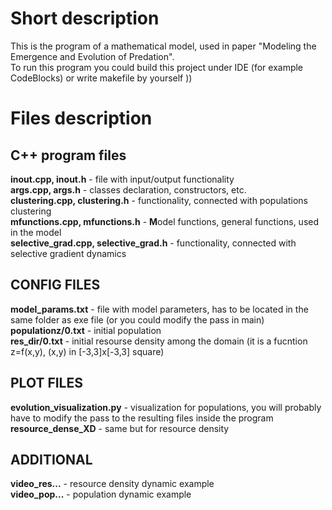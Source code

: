 # Short description

This is the program of a mathematical model, used in paper "Modeling the Emergence and Evolution of Predation". <br>
To run this program you could build this project under IDE (for example CodeBlocks) or write makefile by yourself ))


# Files description
## C++ program files
**inout.cpp, inout.h** - file with input/output functionality  
**args.cpp, args.h** - classes declaration, constructors, etc.  
**clustering.cpp, clustering.h** - functionality, connected with populations clustering  
**mfunctions.cpp, mfunctions.h** - **M**odel functions, general functions, used in the model  
**selective_grad.cpp, selective_grad.h** - functionality, connected with selective gradient dynamics
## CONFIG FILES
**model_params.txt** - file with model parameters, has to be located in the same folder as exe file (or you could modify the pass in main)  
**populationz/0.txt** - initial population  
**res_dir/0.txt** - initial resourse density among the domain (it is a fucntion z=f(x,y), (x,y) in [-3,3]x[-3,3] square)  
## PLOT FILES
**evolution_visualization.py** - visualization for populations, you will probably have to modify the pass to the resulting files inside the program  
**resource_dense_XD** - same but for resource density <br>
## ADDITIONAL
**video_res...** - resource density dynamic example <br>
**video_pop...** - population dynamic example
